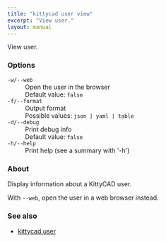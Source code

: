 ```yaml
---
title: "kittycad user view"
excerpt: "View user."
layout: manual
---
```


View user.

### Options

<dl class="flags">
   <dt><code>-w/--web</code></dt>
   <dd>Open the user in the browser<br/>Default value: <code>false</code></dd>

   <dt><code>-f/--format</code></dt>
   <dd>Output format<br/>Possible values: <code>json | yaml | table</code></dd>

   <dt><code>-d/--debug</code></dt>
   <dd>Print debug info<br/>Default value: <code>false</code></dd>

   <dt><code>-h/--help</code></dt>
   <dd>Print help (see a summary with '-h')</dd>
</dl>


### About

Display information about a KittyCAD user.

With `--web`, open the user in a web browser instead.

### See also

* [kittycad user](./kittycad_user)
